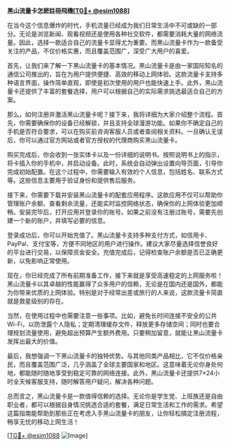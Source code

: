 **黑山流量卡怎麽註冊飛機[[TG💪+ @esim1088](https://t.me/s/esim1088)]**

在当今这个信息爆炸的时代，手机流量已经成为我们日常生活中不可或缺的一部分。无论是浏览新闻、观看视频还是使用各种社交软件，都需要消耗大量的网络流量。因此，选择一款适合自己的流量卡显得尤为重要。而黑山流量卡作为一款备受关注的产品，不仅价格实惠，而且覆盖范围广，深受广大用户的喜爱。

首先，让我们来了解一下黑山流量卡的基本情况。黑山流量卡是由一家国际知名的通信公司推出的，旨在为用户提供便捷、高效的移动上网体验。这款流量卡支持多种语言界面，操作简单直观，即使是初次使用的用户也能快速上手。此外，黑山流量卡还提供了丰富的套餐选择，用户可以根据自己的实际需求挑选最适合自己的方案。

那么，如何注册并激活黑山流量卡呢？接下来，我将详细为大家介绍整个流程。首先，你需要确保你的设备已经解锁，并且支持全球漫游功能。如果你不确定自己的手机是否符合要求，可以在购买前咨询客服人员或者查阅相关资料。一旦确认无误后，你可以通过官方网站或者官方授权的代理商购买黑山流量卡。

购买完成后，你会收到一张实体卡以及一份详细的说明书。按照说明书上的指示，将卡插入你的手机中，并启动设备。此时，系统会自动弹出设置向导页面，引导你完成初始配置。在这个过程中，你需要输入有效的个人信息，包括姓名、联系方式等。这些信息主要用于验证身份和提供售后服务。

接下来，你需要下载并安装黑山流量卡的配套应用程序。这款应用不仅可以帮助你管理账户余额、查看剩余流量，还能实时监控网络状态，确保你的上网体验更加顺畅。安装完毕后，打开应用并登录你的账号。如果之前没有注册过账号，需要先创建一个新的账户，并填写必要的信息。

登录成功后，你可以开始充值了。黑山流量卡支持多种支付方式，如信用卡、PayPal、支付宝等，方便不同地区的用户进行操作。建议大家尽量选择信誉良好的平台进行交易，以保障资金安全。充值完成后，记得检查账户余额是否已正确更新，以免影响正常使用。

现在，你已经完成了所有前期准备工作，接下来就是享受高速稳定的上网服务啦！黑山流量卡以其卓越的性能赢得了众多用户的信赖，无论是在国内还是国外，都能为你带来优质的上网体验。特别是对于经常出差或旅行的人来说，这款流量卡简直就是救星级别的存在。

当然，在使用过程中也需要注意一些事项。比如，避免长时间连接不安全的公共Wi-Fi，以防泄露个人隐私；定期清理缓存文件，释放更多存储空间；同时也要合理规划流量使用，避免超出预算产生额外费用。只要稍加留意，就能让黑山流量卡发挥出最大的价值。

最后，我想强调一下黑山流量卡的独特优势。与其他同类产品相比，它不仅价格亲民，而且覆盖范围广泛，几乎涵盖了全球主要国家和地区。这意味着无论你身处何地，都能随时随地享受到稳定可靠的网络连接。此外，黑山流量卡还提供7×24小时全天候客服支持，随时解答用户疑问，解决各种问题。

总而言之，黑山流量卡是一款值得信赖的选择。无论你是学生党、上班族还是自由职业者，都可以根据自身情况挑选合适的套餐，满足日常生活和工作的需求。希望这篇指南能帮助到那些正在考虑入手黑山流量卡的朋友，让你轻松搞定注册流程，畅享无忧的移动上网生活！

[[TG💪+ @esim1088](https://t.me/s/esim1088) ![Image](https://i.postimg.cc/4NQfJmqS/Snipaste-2025-05-13-00-14-12.png)]
